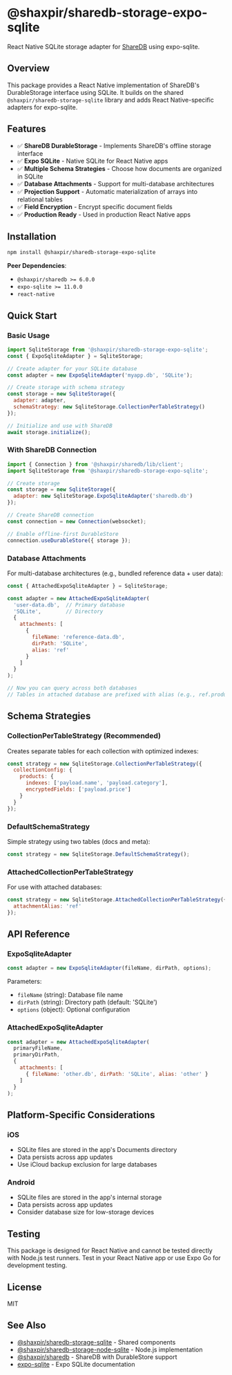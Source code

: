 # @shaxpir/sharedb-storage-expo-sqlite

React Native SQLite storage adapter for [ShareDB](https://github.com/share/sharedb) using expo-sqlite.

## Overview

This package provides a React Native implementation of ShareDB's DurableStorage interface using SQLite. It builds on the shared `@shaxpir/sharedb-storage-sqlite` library and adds React Native-specific adapters for expo-sqlite.

## Features

- ✅ **ShareDB DurableStorage** - Implements ShareDB's offline storage interface
- ✅ **Expo SQLite** - Native SQLite for React Native apps
- ✅ **Multiple Schema Strategies** - Choose how documents are organized in SQLite
- ✅ **Database Attachments** - Support for multi-database architectures
- ✅ **Projection Support** - Automatic materialization of arrays into relational tables
- ✅ **Field Encryption** - Encrypt specific document fields
- ✅ **Production Ready** - Used in production React Native apps

## Installation

```bash
npm install @shaxpir/sharedb-storage-expo-sqlite
```

**Peer Dependencies**:
- `@shaxpir/sharedb >= 6.0.0`
- `expo-sqlite >= 11.0.0`
- `react-native`

## Quick Start

### Basic Usage

```javascript
import SqliteStorage from '@shaxpir/sharedb-storage-expo-sqlite';
const { ExpoSqliteAdapter } = SqliteStorage;

// Create adapter for your SQLite database
const adapter = new ExpoSqliteAdapter('myapp.db', 'SQLite');

// Create storage with schema strategy
const storage = new SqliteStorage({
  adapter: adapter,
  schemaStrategy: new SqliteStorage.CollectionPerTableStrategy()
});

// Initialize and use with ShareDB
await storage.initialize();
```

### With ShareDB Connection

```javascript
import { Connection } from '@shaxpir/sharedb/lib/client';
import SqliteStorage from '@shaxpir/sharedb-storage-expo-sqlite';

// Create storage
const storage = new SqliteStorage({
  adapter: new SqliteStorage.ExpoSqliteAdapter('sharedb.db')
});

// Create ShareDB connection
const connection = new Connection(websocket);

// Enable offline-first DurableStore
connection.useDurableStore({ storage });
```

### Database Attachments

For multi-database architectures (e.g., bundled reference data + user data):

```javascript
const { AttachedExpoSqliteAdapter } = SqliteStorage;

const adapter = new AttachedExpoSqliteAdapter(
  'user-data.db',  // Primary database
  'SQLite',        // Directory
  {
    attachments: [
      {
        fileName: 'reference-data.db',
        dirPath: 'SQLite',
        alias: 'ref'
      }
    ]
  }
);

// Now you can query across both databases
// Tables in attached database are prefixed with alias (e.g., ref.products)
```

## Schema Strategies

### CollectionPerTableStrategy (Recommended)

Creates separate tables for each collection with optimized indexes:

```javascript
const strategy = new SqliteStorage.CollectionPerTableStrategy({
  collectionConfig: {
    products: {
      indexes: ['payload.name', 'payload.category'],
      encryptedFields: ['payload.price']
    }
  }
});
```

### DefaultSchemaStrategy

Simple strategy using two tables (docs and meta):

```javascript
const strategy = new SqliteStorage.DefaultSchemaStrategy();
```

### AttachedCollectionPerTableStrategy

For use with attached databases:

```javascript
const strategy = new SqliteStorage.AttachedCollectionPerTableStrategy({
  attachmentAlias: 'ref'
});
```

## API Reference

### ExpoSqliteAdapter

```javascript
const adapter = new ExpoSqliteAdapter(fileName, dirPath, options);
```

Parameters:
- `fileName` (string): Database file name
- `dirPath` (string): Directory path (default: 'SQLite')
- `options` (object): Optional configuration

### AttachedExpoSqliteAdapter

```javascript
const adapter = new AttachedExpoSqliteAdapter(
  primaryFileName,
  primaryDirPath,
  {
    attachments: [
      { fileName: 'other.db', dirPath: 'SQLite', alias: 'other' }
    ]
  }
);
```

## Platform-Specific Considerations

### iOS
- SQLite files are stored in the app's Documents directory
- Data persists across app updates
- Use iCloud backup exclusion for large databases

### Android
- SQLite files are stored in the app's internal storage
- Data persists across app updates
- Consider database size for low-storage devices

## Testing

This package is designed for React Native and cannot be tested directly with Node.js test runners. Test in your React Native app or use Expo Go for development testing.

## License

MIT

## See Also

- [@shaxpir/sharedb-storage-sqlite](https://www.npmjs.com/package/@shaxpir/sharedb-storage-sqlite) - Shared components
- [@shaxpir/sharedb-storage-node-sqlite](https://www.npmjs.com/package/@shaxpir/sharedb-storage-node-sqlite) - Node.js implementation
- [@shaxpir/sharedb](https://github.com/shaxpir/sharedb) - ShareDB with DurableStore support
- [expo-sqlite](https://docs.expo.dev/versions/latest/sdk/sqlite/) - Expo SQLite documentation